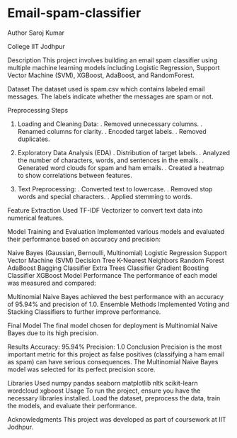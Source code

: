 # Email-spam-classifier
Author
Saroj Kumar

College
IIT Jodhpur

Description
This project involves building an email spam classifier using multiple machine learning models including Logistic Regression, Support Vector Machine (SVM), XGBoost, AdaBoost, and RandomForest.

Dataset
The dataset used is spam.csv which contains labeled email messages. The labels indicate whether the messages are spam or not.

Preprocessing Steps
1. Loading and Cleaning Data:
. Removed unnecessary columns.
. Renamed columns for clarity.
. Encoded target labels.
. Removed duplicates.

2. Exploratory Data Analysis (EDA)
. Distribution of target labels.
. Analyzed the number of characters, words, and sentences in the emails.
. Generated word clouds for spam and ham emails.
. Created a heatmap to show correlations between features.

3. Text Preprocessing:
. Converted text to lowercase.
. Removed stop words and special characters.
. Applied stemming to words.

Feature Extraction
Used TF-IDF Vectorizer to convert text data into numerical features.

Model Training and Evaluation
Implemented various models and evaluated their performance based on accuracy and precision:

Naive Bayes (Gaussian, Bernoulli, Multinomial)
Logistic Regression
Support Vector Machine (SVM)
Decision Tree
K-Nearest Neighbors
Random Forest
AdaBoost
Bagging Classifier
Extra Trees Classifier
Gradient Boosting Classifier
XGBoost
Model Performance
The performance of each model was measured and compared:

Multinomial Naive Bayes achieved the best performance with an accuracy of 95.94% and precision of 1.0.
Ensemble Methods
Implemented Voting and Stacking Classifiers to further improve performance.

Final Model
The final model chosen for deployment is Multinomial Naive Bayes due to its high precision.

Results
Accuracy: 95.94%
Precision: 1.0
Conclusion
Precision is the most important metric for this project as false positives (classifying a ham email as spam) can have serious consequences. The Multinomial Naive Bayes model was selected for its perfect precision score.

Libraries Used
numpy
pandas
seaborn
matplotlib
nltk
scikit-learn
wordcloud
xgboost
Usage
To run the project, ensure you have the necessary libraries installed. Load the dataset, preprocess the data, train the models, and evaluate their performance.

Acknowledgments
This project was developed as part of coursework at IIT Jodhpur.
